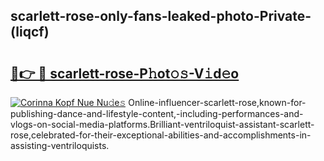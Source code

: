 ## scarlett-rose-only-fans​-leaked-photo​-Private-(liqcf)


# <h2><a href="https://mediaupload.pro?title=scarlett-rose&ref=git">🔗👉 🔴 scarlett-rose-P𝚑ot𝚘𝚜-V𝚒d𝚎o</a></h2>

[![Corinna Kopf Nue Nu𝚍e𝚜](https://i.imgur.com/0qMVB7G.gif)](https://mediaupload.pro?title=scarlett-rose&ref=git)
Online-influencer-scarlett-rose,known-for-publishing-dance-and-lifestyle-content,-including-performances-and-vlogs-on-social-media-platforms.Brilliant-ventriloquist-assistant-scarlett-rose,celebrated-for-their-exceptional-abilities-and-accomplishments-in-assisting-ventriloquists.  